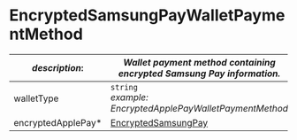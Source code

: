 
# EncryptedSamsungPayWalletPaymentMethod

| *description*:   | *Wallet payment method containing encrypted Samsung Pay information.*|
|----|----|
| walletType |    ``` string ```  <br/>  *example: EncryptedApplePayWalletPaymentMethod*|
| encryptedApplePay* | [EncryptedSamsungPay](?path=docs/schemas-md/EncryptedSamsungPay.md)|   





